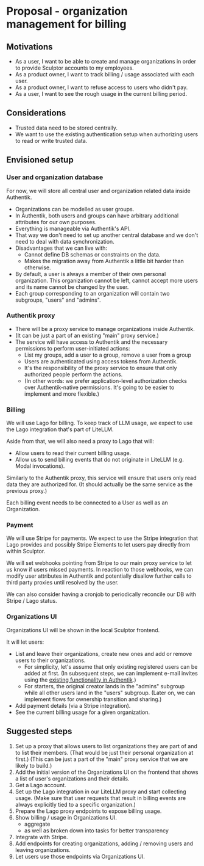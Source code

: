 # Proposal - organization management for billing

## Motivations

- As a user, I want to be able to create and manage organizations in order to provide Sculptor accounts to my employees.
- As a product owner, I want to track billing / usage associated with each user.
- As a product owner, I want to refuse access to users who didn't pay.
- As a user, I want to see the rough usage in the current billing period.


## Considerations

- Trusted data need to be stored centrally.
- We want to use the existing authentication setup when authorizing users to read or write trusted data.


## Envisioned setup

### User and organization database

For now, we will store all central user and organization related data inside Authentik.

- Organizations can be modelled as user groups.
- In Authentik, both users and groups can have arbitrary additional attributes for our own purposes.
- Everything is manageable via Authentik's API.
- That way we don't need to set up another central database and we don't need to deal with data synchronization.
- Disadvantages that we can live with:
    - Cannot define DB schemas or constraints on the data.
    - Makes the migration away from Authentik a little bit harder than otherwise.
- By default, a user is always a member of their own personal organization.
  This organization cannot be left, cannot accept more users and its name cannot be changed by the user.
- Each group corresponding to an organization will contain two subgroups, "users" and "admins".

### Authentik proxy

- There will be a proxy service to manage organizations inside Authentik.
- (It can be just a part of an existing "main" proxy service.)
- The service will have access to Authentik and the necessary permissions to perform user-initiated actions:
    - List my groups, add a user to a group, remove a user from a group
    - Users are authenticated using access tokens from Authentik.
    - It's the responsibility of the proxy service to ensure that only authorized people perform the actions.
    - (In other words: we prefer application-level authorization checks over Authentik-native permissions.
       It's going to be easier to implement and more flexible.)


### Billing

We will use Lago for billing. To keep track of LLM usage, we expect to use the Lago integration that's part of LiteLLM.

Aside from that, we will also need a proxy to Lago that will:

- Allow users to read their current billing usage.
- Allow us to send billing events that do not originate in LiteLLM (e.g. Modal invocations).

Similarly to the Authentik proxy, this service will ensure that users only read data they are authorized for.
(It should actually be the same service as the previous proxy.)

Each billing event needs to be connected to a User as well as an Organization.


### Payment

We will use Stripe for payments. We expect to use the Stripe integration that Lago provides and possibly Stripe Elements
to let users pay directly from within Sculptor.

We will set webhooks pointing from Stripe to our main proxy service to let us know if users missed payments.
In reaction to those webhooks, we can modify user attributes in Authentik and potentially disallow further calls to third party proxies until resolved by the user.

We can also consider having a cronjob to periodically reconcile our DB with Stripe / Lago status.


### Organizations UI

Organizations UI will be shown in the local Sculptor frontend.

It will let users:
- List and leave their organizations, create new ones and add or remove users to their organizations.
    - For simplicity, let's assume that only existing registered users can be added at first.
      (In subsequent steps, we can implement e-mail invites using the [existing functionality in Authentik](https://docs.goauthentik.io/docs/users-sources/user/invitations).)
    - For starters, the original creator lands in the "admins" subgroup while all other users land in the "users" subgroup.
      (Later on, we can implement flows for ownership transition and sharing.)
- Add payment details (via a Stripe integration).
- See the current billing usage for a given organization.


## Suggested steps

1. Set up a proxy that allows users to list organizations they are part of and to list their members. (That would be just their personal organization at first.)
   (This can be just a part of the "main" proxy service that we are likely to build.)
2. Add the initial version of the Organizations UI on the frontend that shows a list of user's organizations and their details.
3. Get a Lago account.
4. Set up the Lago integration in our LiteLLM proxy and start collecting usage.
   (Make sure that user requests that result in billing events are always explicitly tied to a specific organization.)
6. Prepare the Lago proxy endpoints to expose billing usage.
7. Show billing / usage in Organizations UI.
    - aggregate
    - as well as broken down into tasks for better transparency
9. Integrate with Stripe.
10. Add endpoints for creating organizations, adding / removing users and leaving organizations.
11. Let users use those endpoints via Organizations UI.
